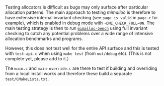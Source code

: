 Testing allocators is difficult as bugs may only surface after particular
allocation patterns. The main approach to testing _mimalloc_ is therefore
to have extensive internal invariant checking (see `page_is_valid` in `page.c`
for example), which is enabled in debug mode with `-DMI_CHECK_FULL=ON`.
The main testing strategy is then to run [`mimalloc-bench`][bench] using full
invariant checking to catch any potential problems over a wide range of intensive
allocation benchmarks and programs.

However, this does not test well for the entire API surface and this is tested
with `test-api.c` when using `make test` (from `out/debug` etc). (This is
not complete yet, please add to it.)

The `main.c` and `main-override.c` are there to test if building and overriding
from a local install works and therefore these build a separate `test/CMakeLists.txt`.

[bench]: https://github.com/daanx/mimalloc-bench
